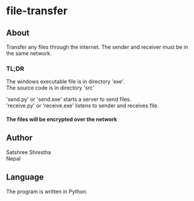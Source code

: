 # file-transfer

## About
Transfer any files through the internet. The sender and receiver must be in the same network.

### TL;DR
The windows executable file is in directory 'exe'.  
The source code is in directory 'src'  

'send.py' or 'send.exe' starts a server to send files.  
'receive.py' or 'receive.exe' listens to sender and receives file.  
#### The files will be encrypted over the network

## Author
Satshree Shrestha   
Nepal

## Language
The program is written in Python.
